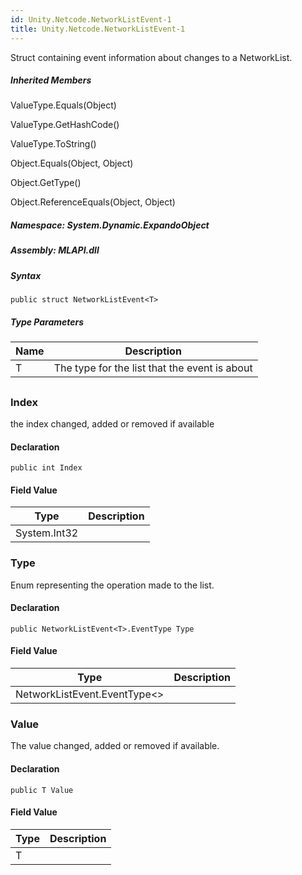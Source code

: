 ```yaml
---  
id: Unity.Netcode.NetworkListEvent-1  
title: Unity.Netcode.NetworkListEvent-1  
---
```


<div class="markdown level0 summary">

Struct containing event information about changes to a NetworkList.

</div>

<div class="markdown level0 conceptual">

</div>

<div class="inheritedMembers">

##### Inherited Members

<div>

ValueType.Equals(Object)

</div>

<div>

ValueType.GetHashCode()

</div>

<div>

ValueType.ToString()

</div>

<div>

Object.Equals(Object, Object)

</div>

<div>

Object.GetType()

</div>

<div>

Object.ReferenceEquals(Object, Object)

</div>

</div>

##### **Namespace**: System.Dynamic.ExpandoObject

##### **Assembly**: MLAPI.dll

##### Syntax

``` lang-csharp
public struct NetworkListEvent<T>
```

##### Type Parameters

| Name | Description                                   |
|------|-----------------------------------------------|
| T    | The type for the list that the event is about |

## 

### Index

<div class="markdown level1 summary">

the index changed, added or removed if available

</div>

<div class="markdown level1 conceptual">

</div>

#### Declaration

``` lang-csharp
public int Index
```

#### Field Value

| Type         | Description |
|--------------|-------------|
| System.Int32 |             |

### Type

<div class="markdown level1 summary">

Enum representing the operation made to the list.

</div>

<div class="markdown level1 conceptual">

</div>

#### Declaration

``` lang-csharp
public NetworkListEvent<T>.EventType Type
```

#### Field Value

| Type                           | Description |
|--------------------------------|-------------|
| NetworkListEvent.EventType\<\> |             |

### Value

<div class="markdown level1 summary">

The value changed, added or removed if available.

</div>

<div class="markdown level1 conceptual">

</div>

#### Declaration

``` lang-csharp
public T Value
```

#### Field Value

| Type | Description |
|------|-------------|
| T    |             |
